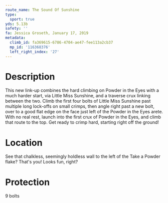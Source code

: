 ```yaml
---
route_name: The Sound Of Sunshine
type:
  sport: true
yds: 5.13b
safety: ''
fa: Jessica Groseth, January 17, 2019
metadata:
  climb_id: fa369615-6786-4704-ae47-fee113a2cb37
  mp_id: '116368376'
  left_right_index: '27'
---
```

# Description
This new link-up combines the hard climbing on Powder in the Eyes with a much harder start, via Little Miss Sunshine, and a traverse crux linking between the two. Climb the first four bolts of Little Miss Sunshine past multiple long lock-offs on small crimps, then angle right past a new bolt, over to a good flat edge on the face just left of the Powder in the Eyes arete. With no real rest, launch into the first crux of Powder in the Eyes, and climb that route to the top. Get ready to crimp hard, starting right off the ground!

# Location
See that chalkless, seemingly holdless wall to the left of the Take a Powder flake? That's you! Looks fun, right?

# Protection
9 bolts
